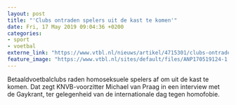 ```yaml
---
layout: post
title: "'Clubs ontraden spelers uit de kast te komen'"
date: Fri, 17 May 2019 09:04:36 +0200
categories: 
- sport 
- voetbal 
externe_link: "https://www.vtbl.nl/nieuws/artikel/4715301/clubs-ontraden-spelers-uit-de-kast-te-komen"
feature_image: "https://www.vtbl.nl/sites/default/files/ANP170519124-1.jpg"
---
```


Betaaldvoetbalclubs raden homoseksuele spelers af om uit de kast te komen. Dat zegt KNVB-voorzitter Michael van Praag in een interview met de Gaykrant, ter gelegenheid van de internationale dag tegen homofobie.
